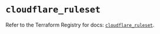 # `cloudflare_ruleset`

Refer to the Terraform Registry for docs: [`cloudflare_ruleset`](https://registry.terraform.io/providers/cloudflare/cloudflare/5.10.1/docs/resources/ruleset).
